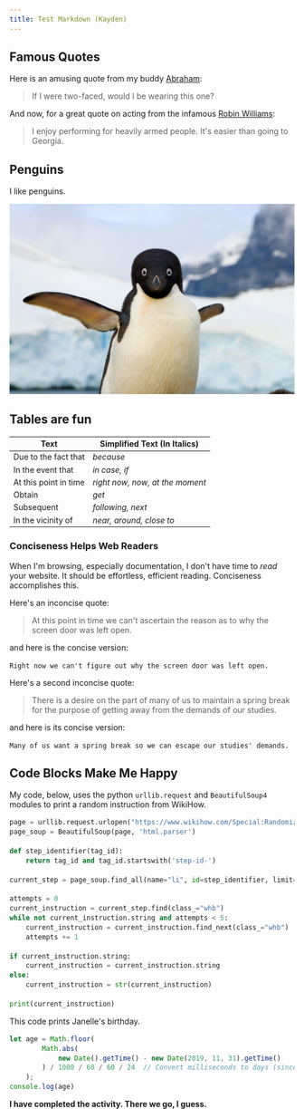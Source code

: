 ```yaml
---
title: Test Markdown (Kayden)
---
```




## Famous Quotes
Here is an amusing quote from my buddy [Abraham](https://www.brainyquote.com/authors/abraham-lincoln-quotes/):
> If I were two-faced, would I be wearing this one?

And now, for a great quote on acting from the infamous [Robin Williams](https://www.brainyquote.com/authors/robin-williams-quotes/):
> I enjoy performing for heavily armed people. It's easier than going to Georgia.


## Penguins

I like penguins. 

![Image of a cute penguin](assets/images/penguin.jpg "Penguins are great")


## Tables are fun

Text                        | Simplified Text (In Italics)
---                         | ---
Due to the fact that	    | *because*
In the event that           | *in case, if*
At this point in time	    | *right now, now, at the moment*
Obtain	                    | *get*
Subsequent	                | *following, next*
In the vicinity of          | *near, around, close to*

### Conciseness Helps Web Readers
When I'm browsing, especially documentation, I don't have time to *read* your website. It should be effortless, efficient reading. Conciseness accomplishes this.

Here's an inconcise quote:

> At this point in time we can't ascertain the reason as to why the screen door was left open.

and here is the concise version:

`Right now we can't figure out why the screen door was left open.`

Here's a second inconcise quote:

> There is a desire on the part of many of us to maintain a spring break for the purpose of getting away from the demands of our studies.

and here is its concise version:

`Many of us want a spring break so we can escape our studies' demands.`


## Code Blocks Make Me Happy

My code, below, uses the python `urllib.request` and `BeautifulSoup4` modules to print a random instruction from WikiHow.

```py
page = urllib.request.urlopen("https://www.wikihow.com/Special:Randomizer")
page_soup = BeautifulSoup(page, 'html.parser')

def step_identifier(tag_id):
    return tag_id and tag_id.startswith('step-id-')

current_step = page_soup.find_all(name="li", id=step_identifier, limit=i+1)[i]

attempts = 0
current_instruction = current_step.find(class_="whb")
while not current_instruction.string and attempts < 5:
    current_instruction = current_instruction.find_next(class_="whb")
    attempts += 1

if current_instruction.string:
    current_instruction = current_instruction.string
else:
    current_instruction = str(current_instruction)

print(current_instruction)
```

This code prints Janelle's birthday.

```js
let age = Math.floor(
        Math.abs(
            new Date().getTime() - new Date(2019, 11, 31).getTime()
        ) / 1000 / 60 / 60 / 24  // Convert milliseconds to days (since Janelle has one birthday per day)
    );
console.log(age)
```


**I have completed the activity. There we go, I guess.**